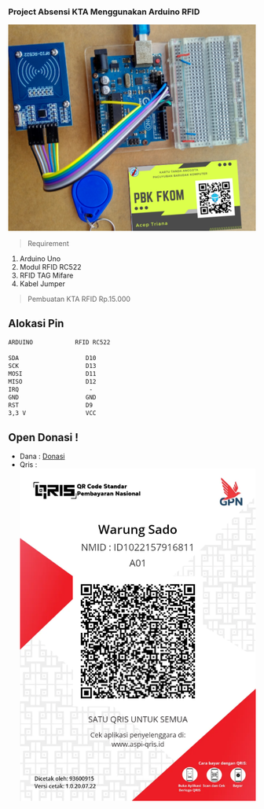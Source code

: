 
### Project Absensi KTA Menggunakan Arduino RFID
![skema](https://github.com/pbk-fkom/arduino-project/blob/main/skema.jpg)
>Requirement
1. Arduino Uno
2. Modul RFID RC522  
3. RFID TAG Mifare
4. Kabel Jumper 

>Pembuatan KTA RFID Rp.15.000

## Alokasi Pin   


```
ARDUINO            RFID RC522

SDA                   D10
SCK                   D13
MOSI                  D11
MISO                  D12
IRQ                    -
GND                   GND
RST                   D9
3,3 V                 VCC
```
## Open Donasi !

* Dana : [Donasi](https://link.dana.id/minta/2qqd671lqv7)
* Qris : ![qris](https://github.com/pbk-fkom/arduino-project/blob/main/qr_Warung%20Sado_20.07.22_1658325097.png)
